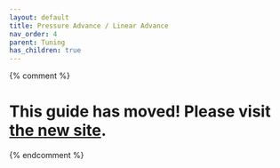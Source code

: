 ```yaml
---
layout: default
title: Pressure Advance / Linear Advance
nav_order: 4
parent: Tuning
has_children: true
---
```

{% comment %} 
# This guide has moved! Please visit [the new site](https://ellis3dp.com/Print-Tuning-Guide/).
{% endcomment %}
